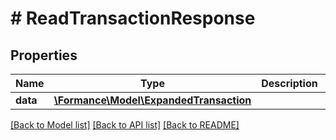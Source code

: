 # # ReadTransactionResponse

## Properties

Name | Type | Description | Notes
------------ | ------------- | ------------- | -------------
**data** | [**\Formance\Model\ExpandedTransaction**](ExpandedTransaction.md) |  |

[[Back to Model list]](../../README.md#models) [[Back to API list]](../../README.md#endpoints) [[Back to README]](../../README.md)
